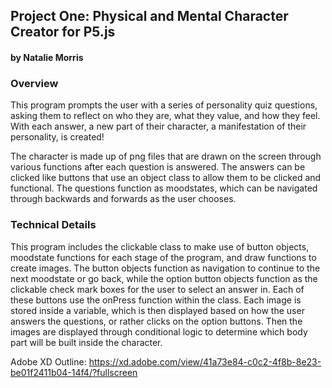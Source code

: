 ## Project One: Physical and Mental Character Creator for P5.js
#### by Natalie Morris



### Overview

This program prompts the user with a series of personality quiz questions, asking
them to reflect on who they are, what they value, and how they feel. With each
answer, a new part of their character, a manifestation of their personality, is 
created! 

The character is made up of png files that are drawn on the screen through
various functions after each question is answered. The answers can be clicked like
buttons that use an object class to allow them to be clicked and functional. The 
questions function as moodstates, which can be navigated through backwards and
forwards as the user chooses.


### Technical Details

This program includes the clickable class to make use of button objects, moodstate functions for each stage of the program, and draw functions to create images. The button objects function as navigation to continue to the next moodstate or go back, while the option button objects function as the clickable check mark boxes for the user to select an answer in. Each of these buttons use the onPress function within the class. Each image is stored inside a variable, which is then displayed based on how the user answers the questions, or rather clicks on the option buttons. Then the images are displayed through conditional logic to determine which body part will be built inside the character.

Adobe XD Outline:
https://xd.adobe.com/view/41a73e84-c0c2-4f8b-8e23-be01f2411b04-14f4/?fullscreen